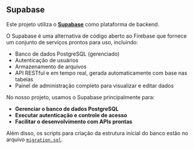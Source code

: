 ## Supabase

Este projeto utiliza o **[Supabase](https://supabase.com/)** como plataforma de backend.

O Supabase é uma alternativa de código aberto ao Firebase que fornece um conjunto de serviços prontos para uso, incluindo:

- Banco de dados PostgreSQL (gerenciado)
- Autenticação de usuários
- Armazenamento de arquivos
- API RESTful e em tempo real, gerada automaticamente com base nas tabelas
- Painel de administração completo para visualizar e editar dados

No nosso projeto, usamos o Supabase principalmente para:

- **Gerenciar o banco de dados PostgreSQL**
- **Executar autenticação e controle de acesso**
- **Facilitar o desenvolvimento com APIs prontas**

Além disso, os scripts para criação da estrutura inicial do banco estão no arquivo [`migration.sql`](./migration.sql).
